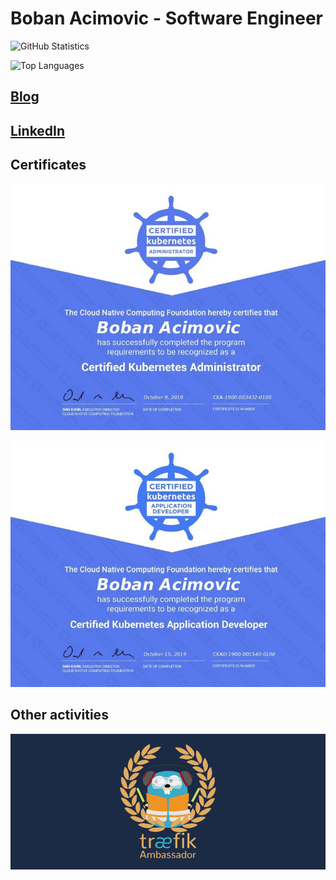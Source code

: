 # Boban Acimovic - Software Engineer

![GitHub Statistics](https://github-readme-stats.vercel.app/api?username=acim&theme=tokyonight)

![Top Languages](https://github-readme-stats.vercel.app/api/top-langs/?username=acim&theme=tokyonight&layout=compact)

## [Blog](https://ectobit.com/blog)

## [LinkedIn](https://www.linkedin.com/in/bobacim/)

## Certificates

[![CKA](https://github.com/acim/acim/blob/master/cka.jpg)](https://training.linuxfoundation.org/certification/verify/)

[![CKAD](https://github.com/acim/acim/blob/master/ckad.jpg)](https://training.linuxfoundation.org/certification/verify/)

## Other activities

![traefik Ambassador](https://github.com/acim/acim/blob/master/traefik-ambassador.png)
